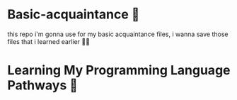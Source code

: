 # Basic-acquaintance 👀

this repo i'm gonna use for my basic acquaintance files, i wanna save those files that i learned earlier 🚀🤞

# Learning My Programming Language Pathways 🚀
